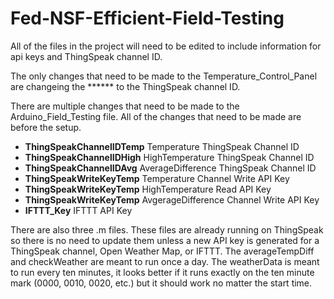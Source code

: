 # Fed-NSF-Efficient-Field-Testing
All of the files in the project will need to be edited to include information for api keys and ThingSpeak channel ID.

The only changes that need to be made to the Temperature_Control_Panel are changeing the ****** to the ThingSpeak channel ID.

There are multiple changes that need to be made to the Arduino_Field_Testing file. All of the changes that need to be made are before the setup.
- **ThingSpeakChannelIDTemp** Temperature ThingSpeak Channel ID
- **ThingSpeakChannelIDHigh** HighTemperature ThingSpeak Channel ID
- **ThingSpeakChannelIDAvg** AverageDifference ThingSpeak Channel ID
- **ThingSpeakWriteKeyTemp** Temperature Channel Write API Key
- **ThingSpeakWriteKeyTemp** HighTemperature Read API Key
- **ThingSpeakWriteKeyTemp** AvgerageDifference Channel Write API Key
- **IFTTT_Key** IFTTT API Key


There are also three .m files. These files are already running on ThingSpeak so there is no need to update them unless a new API key is generated for a ThingSpeak channel, Open Weather Map, or IFTTT. The averageTempDiff and checkWeather are meant to run once a day. The weatherData is meant to run every ten minutes, it looks better if it runs exactly on the ten minute mark (0000, 0010, 0020, etc.) but it should work no matter the start time.
